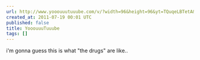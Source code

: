 ```yaml
---
url: http://www.yooouuutuuube.com/v/?width=96&height=96&yt=TQuqeLBTetA&flux=1&direction=bottom_left
created_at: 2011-07-19 00:01 UTC
published: false
title: YooouuuTuuube
tags: []
---
```


i'm gonna guess this is what "the drugs" are like..
